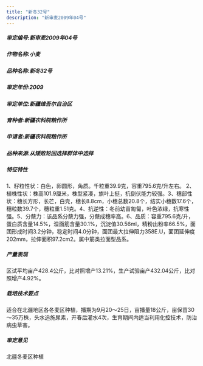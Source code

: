 ```yaml
---
title: "新冬32号"
description: "新审麦2009年04号"
---
```

##### 审定编号:新审麦2009年04号

##### 作物名称:小麦

##### 品种名称:新冬32号

##### 审定年份:2009

##### 审定单位:新疆维吾尔自治区

##### 育种者:新疆农科院粮作所

##### 申请者:新疆农科院粮作所

##### 品种来源:从矮败轮回选择群体中选择

##### 特征特性
1、籽粒性状：白色，卵圆形，角质。千粒重39.9克，容重795.6克/升左右。
2、植株性状：株高101.9厘米，株型紧凑，旗叶上挺，抗倒伏能力较强。3、穗部性状：穗长方形，长芒，白壳，穗长8.8cm，小穗总数20.8个，结实小穗数17.6个，穗粒数39.7个，穗粒重1.51克。4、抗逆性：冬前幼苗匍匐，叶色浓绿，抗寒性强。5、分蘖力：该品系分蘖力强，分蘖成穗率高。6、品质：容重795.6克/升，蛋白质含量14.5%，湿面筋含量30.1%，沉淀值30.56ml，精粉出粉率66.5%，面团形成时间3.2分钟，稳定时间4.0分钟，面团最大拉伸阻力358E.U，面团延伸度202mm，拉伸面积97.2cm2。属中筋类拉面型品系。

##### 产量表现
区试平均亩产428.4公斤，比对照增产13.21%，生产试验亩产432.04公斤，比对照增产4.92%。

##### 栽培技术要点
适合在北疆地区各冬麦区种植，播期为9月20～25日，亩播量18公斤，亩保苗30～35万株，头水追施尿素，开春后灌水4次，生育期间内适当利用化控技术，防治病虫草害。

##### 审定意见
北疆冬麦区种植
